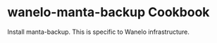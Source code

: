 wanelo-manta-backup Cookbook
========================

Install manta-backup.  This is specific to Wanelo infrastructure.
